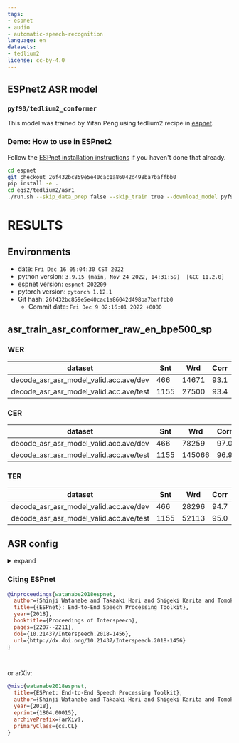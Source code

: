 ```yaml
---
tags:
- espnet
- audio
- automatic-speech-recognition
language: en
datasets:
- tedlium2
license: cc-by-4.0
---
```


## ESPnet2 ASR model 

### `pyf98/tedlium2_conformer`

This model was trained by Yifan Peng using tedlium2 recipe in [espnet](https://github.com/espnet/espnet/).

### Demo: How to use in ESPnet2

Follow the [ESPnet installation instructions](https://espnet.github.io/espnet/installation.html)
if you haven't done that already.

```bash
cd espnet
git checkout 26f432bc859e5e40cac1a86042d498ba7baffbb0
pip install -e .
cd egs2/tedlium2/asr1
./run.sh --skip_data_prep false --skip_train true --download_model pyf98/tedlium2_conformer
```

<!-- Generated by scripts/utils/show_asr_result.sh -->
# RESULTS
## Environments
- date: `Fri Dec 16 05:04:30 CST 2022`
- python version: `3.9.15 (main, Nov 24 2022, 14:31:59)  [GCC 11.2.0]`
- espnet version: `espnet 202209`
- pytorch version: `pytorch 1.12.1`
- Git hash: `26f432bc859e5e40cac1a86042d498ba7baffbb0`
  - Commit date: `Fri Dec 9 02:16:01 2022 +0000`

## asr_train_asr_conformer_raw_en_bpe500_sp
### WER

|dataset|Snt|Wrd|Corr|Sub|Del|Ins|Err|S.Err|
|---|---|---|---|---|---|---|---|---|
|decode_asr_asr_model_valid.acc.ave/dev|466|14671|93.1|4.4|2.5|1.0|7.8|69.7|
|decode_asr_asr_model_valid.acc.ave/test|1155|27500|93.4|4.0|2.6|1.0|7.6|64.2|

### CER

|dataset|Snt|Wrd|Corr|Sub|Del|Ins|Err|S.Err|
|---|---|---|---|---|---|---|---|---|
|decode_asr_asr_model_valid.acc.ave/dev|466|78259|97.0|0.9|2.2|0.9|3.9|69.7|
|decode_asr_asr_model_valid.acc.ave/test|1155|145066|96.9|0.9|2.2|0.9|4.0|64.2|

### TER

|dataset|Snt|Wrd|Corr|Sub|Del|Ins|Err|S.Err|
|---|---|---|---|---|---|---|---|---|
|decode_asr_asr_model_valid.acc.ave/dev|466|28296|94.7|2.9|2.4|0.9|6.3|69.7|
|decode_asr_asr_model_valid.acc.ave/test|1155|52113|95.0|2.6|2.5|0.9|5.9|64.2|

## ASR config

<details><summary>expand</summary>

```
config: conf/tuning/train_asr_conformer.yaml
print_config: false
log_level: INFO
dry_run: false
iterator_type: sequence
output_dir: exp/asr_train_asr_conformer_raw_en_bpe500_sp
ngpu: 1
seed: 2022
num_workers: 6
num_att_plot: 3
dist_backend: nccl
dist_init_method: env://
dist_world_size: 2
dist_rank: 0
local_rank: 0
dist_master_addr: localhost
dist_master_port: 40777
dist_launcher: null
multiprocessing_distributed: true
unused_parameters: false
sharded_ddp: false
cudnn_enabled: true
cudnn_benchmark: false
cudnn_deterministic: true
collect_stats: false
write_collected_feats: false
max_epoch: 50
patience: null
val_scheduler_criterion:
- valid
- loss
early_stopping_criterion:
- valid
- loss
- min
best_model_criterion:
-   - valid
    - acc
    - max
keep_nbest_models: 10
nbest_averaging_interval: 0
grad_clip: 5.0
grad_clip_type: 2.0
grad_noise: false
accum_grad: 1
no_forward_run: false
resume: true
train_dtype: float32
use_amp: true
log_interval: null
use_matplotlib: true
use_tensorboard: true
create_graph_in_tensorboard: false
use_wandb: false
wandb_project: null
wandb_id: null
wandb_entity: null
wandb_name: null
wandb_model_log_interval: -1
detect_anomaly: false
pretrain_path: null
init_param: []
ignore_init_mismatch: false
freeze_param: []
num_iters_per_epoch: null
batch_size: 20
valid_batch_size: null
batch_bins: 50000000
valid_batch_bins: null
train_shape_file:
- exp/asr_stats_raw_en_bpe500_sp/train/speech_shape
- exp/asr_stats_raw_en_bpe500_sp/train/text_shape.bpe
valid_shape_file:
- exp/asr_stats_raw_en_bpe500_sp/valid/speech_shape
- exp/asr_stats_raw_en_bpe500_sp/valid/text_shape.bpe
batch_type: numel
valid_batch_type: null
fold_length:
- 80000
- 150
sort_in_batch: descending
sort_batch: descending
multiple_iterator: false
chunk_length: 500
chunk_shift_ratio: 0.5
num_cache_chunks: 1024
train_data_path_and_name_and_type:
-   - dump/raw/train_sp/wav.scp
    - speech
    - kaldi_ark
-   - dump/raw/train_sp/text
    - text
    - text
valid_data_path_and_name_and_type:
-   - dump/raw/dev/wav.scp
    - speech
    - kaldi_ark
-   - dump/raw/dev/text
    - text
    - text
allow_variable_data_keys: false
max_cache_size: 0.0
max_cache_fd: 32
valid_max_cache_size: null
optim: adam
optim_conf:
    lr: 0.002
    weight_decay: 1.0e-06
scheduler: warmuplr
scheduler_conf:
    warmup_steps: 15000
token_list:
- <blank>
- <unk>
- s
- ▁the
- t
- ▁a
- ▁and
- ▁to
- d
- e
- ▁of
- ''''
- n
- ing
- ▁in
- ▁i
- ▁that
- i
- a
- l
- p
- m
- y
- o
- ▁it
- ▁we
- c
- u
- ▁you
- ed
- ▁
- r
- ▁is
- re
- ▁this
- ar
- g
- ▁so
- al
- b
- ▁s
- or
- ▁f
- ▁c
- in
- k
- f
- ▁for
- ic
- er
- le
- ▁be
- ▁do
- ▁re
- ve
- ▁e
- ▁w
- ▁was
- es
- ▁they
- ly
- h
- ▁on
- v
- ▁are
- ri
- ▁have
- an
- ▁what
- ▁with
- ▁t
- w
- ur
- it
- ent
- ▁can
- ▁he
- ▁but
- ra
- ce
- ▁me
- ▁b
- ▁ma
- ▁p
- ll
- ▁st
- ▁one
- 'on'
- ▁about
- th
- ▁de
- en
- ▁all
- ▁not
- il
- ▁g
- ch
- at
- ▁there
- ▁mo
- ter
- ation
- tion
- ▁at
- ▁my
- ro
- ▁as
- te
- ▁le
- ▁con
- ▁like
- ▁people
- ▁or
- ▁an
- el
- ▁if
- ▁from
- ver
- ▁su
- ▁co
- ate
- ▁these
- ol
- ci
- ▁now
- ▁see
- ▁out
- ▁our
- ion
- ▁know
- ect
- ▁just
- as
- ▁ex
- ▁ch
- ▁d
- ▁when
- ▁very
- ▁think
- ▁who
- ▁because
- ▁go
- ▁up
- ▁us
- ▁pa
- ▁no
- ies
- ▁di
- ▁ho
- om
- ive
- ▁get
- id
- ▁o
- ▁hi
- un
- ▁how
- ▁by
- ir
- et
- ck
- ity
- ▁po
- ul
- ▁which
- ▁mi
- ▁some
- z
- ▁sp
- ▁un
- ▁going
- ▁pro
- ist
- ▁se
- ▁look
- ▁time
- ment
- de
- ▁more
- ▁had
- ng
- ▁would
- ge
- la
- ▁here
- ▁really
- x
- ▁your
- ▁them
- us
- me
- ▁en
- ▁two
- ▁k
- ▁li
- ▁world
- ne
- ow
- ▁way
- ▁want
- ▁work
- ▁don
- ▁lo
- ▁fa
- ▁were
- ▁their
- age
- vi
- ▁ha
- ac
- der
- est
- ▁bo
- am
- ▁other
- able
- ▁actually
- ▁sh
- ▁make
- ▁ba
- ▁la
- ine
- ▁into
- ▁where
- ▁could
- ▁comp
- ting
- ▁has
- ▁will
- ▁ne
- j
- ical
- ally
- ▁vi
- ▁things
- ▁te
- igh
- ▁say
- ▁years
- ers
- ▁ra
- ther
- ▁than
- ru
- ▁ro
- op
- ▁did
- ▁any
- ▁new
- ound
- ig
- ▁well
- mo
- ▁she
- ▁na
- ▁been
- he
- ▁thousand
- ▁car
- ▁take
- ▁right
- ▁then
- ▁need
- ▁start
- ▁hundred
- ▁something
- ▁over
- ▁com
- ia
- ▁kind
- um
- if
- ▁those
- ▁first
- ▁pre
- ta
- ▁said
- ize
- end
- ▁even
- ▁thing
- one
- ▁back
- ite
- ▁every
- ▁little
- ry
- ▁life
- ▁much
- ke
- ▁also
- ▁most
- ant
- per
- ▁three
- ▁come
- ▁lot
- ance
- ▁got
- ▁talk
- ▁per
- ▁inter
- ▁sa
- ▁use
- ▁mu
- ▁part
- ish
- ence
- ▁happen
- ▁bi
- ▁mean
- ough
- ▁qu
- ▁bu
- ▁day
- ▁ga
- ▁only
- ▁many
- ▁different
- ▁dr
- ▁th
- ▁show
- ful
- ▁down
- ated
- ▁good
- ▁tra
- ▁around
- ▁idea
- ▁human
- ous
- ▁put
- ▁through
- ▁five
- ▁why
- ▁change
- ▁real
- ff
- ible
- ▁fact
- ▁same
- ▁jo
- ▁live
- ▁year
- ▁problem
- ▁ph
- ▁four
- ▁give
- ▁big
- ▁tell
- ▁great
- ▁try
- ▁va
- ▁ru
- ▁system
- ▁six
- ▁plan
- ▁place
- ▁build
- ▁called
- ▁again
- ▁point
- ▁twenty
- ▁percent
- ▁nine
- ▁find
- ▁app
- ▁after
- ▁long
- ▁eight
- ▁imp
- ▁gene
- ▁design
- ▁today
- ▁should
- ▁made
- ious
- ▁came
- ▁learn
- ▁last
- ▁own
- way
- ▁turn
- ▁seven
- ▁high
- ▁question
- ▁person
- ▁brain
- ▁important
- ▁another
- ▁thought
- ▁trans
- ▁create
- ness
- ▁hu
- ▁power
- ▁act
- land
- ▁play
- ▁sort
- ▁old
- ▁before
- ▁course
- ▁understand
- ▁feel
- ▁might
- ▁each
- ▁million
- ▁better
- ▁together
- ▁ago
- ▁example
- ▁help
- ▁story
- ▁next
- ▁hand
- ▁school
- ▁water
- ▁develop
- ▁technology
- que
- ▁second
- ▁grow
- ▁still
- ▁cell
- ▁believe
- ▁number
- ▁small
- ▁between
- qui
- ▁data
- ▁become
- ▁america
- ▁maybe
- ▁space
- ▁project
- ▁organ
- ▁vo
- ▁children
- ▁book
- graph
- ▁open
- ▁fifty
- ▁picture
- ▁health
- ▁thirty
- ▁africa
- ▁reason
- ▁large
- ▁hard
- ▁computer
- ▁always
- ▁sense
- ▁money
- ▁women
- ▁everything
- ▁information
- ▁country
- ▁teach
- ▁energy
- ▁experience
- ▁food
- ▁process
- qua
- ▁interesting
- ▁future
- ▁science
- q
- '0'
- '5'
- '6'
- '9'
- '3'
- '8'
- '4'
- N
- A
- '7'
- S
- G
- F
- R
- L
- U
- E
- T
- H
- _
- B
- D
- J
- M
- ă
- ō
- ť
- '2'
- '-'
- '1'
- C
- <sos/eos>
init: null
input_size: null
ctc_conf:
    dropout_rate: 0.0
    ctc_type: builtin
    reduce: true
    ignore_nan_grad: null
    zero_infinity: true
joint_net_conf: null
use_preprocessor: true
token_type: bpe
bpemodel: data/en_token_list/bpe_unigram500/bpe.model
non_linguistic_symbols: null
cleaner: null
g2p: null
speech_volume_normalize: null
rir_scp: null
rir_apply_prob: 1.0
noise_scp: null
noise_apply_prob: 1.0
noise_db_range: '13_15'
short_noise_thres: 0.5
frontend: default
frontend_conf:
    n_fft: 512
    win_length: 400
    hop_length: 160
    fs: 16k
specaug: specaug
specaug_conf:
    apply_time_warp: true
    time_warp_window: 5
    time_warp_mode: bicubic
    apply_freq_mask: true
    freq_mask_width_range:
    - 0
    - 27
    num_freq_mask: 2
    apply_time_mask: true
    time_mask_width_ratio_range:
    - 0.0
    - 0.05
    num_time_mask: 5
normalize: global_mvn
normalize_conf:
    stats_file: exp/asr_stats_raw_en_bpe500_sp/train/feats_stats.npz
model: espnet
model_conf:
    ctc_weight: 0.3
    lsm_weight: 0.1
    length_normalized_loss: false
preencoder: null
preencoder_conf: {}
encoder: conformer
encoder_conf:
    output_size: 256
    attention_heads: 4
    linear_units: 1024
    num_blocks: 12
    dropout_rate: 0.1
    positional_dropout_rate: 0.1
    attention_dropout_rate: 0.1
    input_layer: conv2d
    normalize_before: true
    macaron_style: true
    rel_pos_type: latest
    pos_enc_layer_type: rel_pos
    selfattention_layer_type: rel_selfattn
    activation_type: swish
    use_cnn_module: true
    cnn_module_kernel: 31
postencoder: null
postencoder_conf: {}
decoder: transformer
decoder_conf:
    attention_heads: 4
    linear_units: 2048
    num_blocks: 6
    dropout_rate: 0.1
    positional_dropout_rate: 0.1
    self_attention_dropout_rate: 0.1
    src_attention_dropout_rate: 0.1
preprocessor: default
preprocessor_conf: {}
required:
- output_dir
- token_list
version: '202209'
distributed: true
```

</details>



### Citing ESPnet

```BibTex
@inproceedings{watanabe2018espnet,
  author={Shinji Watanabe and Takaaki Hori and Shigeki Karita and Tomoki Hayashi and Jiro Nishitoba and Yuya Unno and Nelson Yalta and Jahn Heymann and Matthew Wiesner and Nanxin Chen and Adithya Renduchintala and Tsubasa Ochiai},
  title={{ESPnet}: End-to-End Speech Processing Toolkit},
  year={2018},
  booktitle={Proceedings of Interspeech},
  pages={2207--2211},
  doi={10.21437/Interspeech.2018-1456},
  url={http://dx.doi.org/10.21437/Interspeech.2018-1456}
}




```

or arXiv:

```bibtex
@misc{watanabe2018espnet,
  title={ESPnet: End-to-End Speech Processing Toolkit}, 
  author={Shinji Watanabe and Takaaki Hori and Shigeki Karita and Tomoki Hayashi and Jiro Nishitoba and Yuya Unno and Nelson Yalta and Jahn Heymann and Matthew Wiesner and Nanxin Chen and Adithya Renduchintala and Tsubasa Ochiai},
  year={2018},
  eprint={1804.00015},
  archivePrefix={arXiv},
  primaryClass={cs.CL}
}
```
